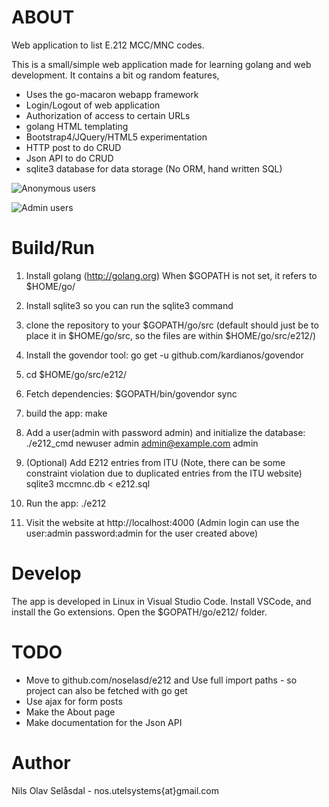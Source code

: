ABOUT
====
Web application to list E.212 MCC/MNC codes. 

This is a small/simple web application made for learning golang and
web development. It contains a bit og random features,

* Uses the go-macaron webapp framework
* Login/Logout of web application
* Authorization of access to certain URLs
* golang HTML templating
* Bootstrap4/JQuery/HTML5 experimentation
* HTTP post to do CRUD
* Json API to do CRUD
* sqlite3 database for data storage (No ORM, hand written SQL)

![Anonymous users](https://i.imgur.com/45xAWgu.png)

![Admin users](https://i.imgur.com/nodnCpc.png)


Build/Run
=========
1. Install golang (http://golang.org)
    When $GOPATH is not set, it refers to $HOME/go/

2. Install sqlite3 so you can run the sqlite3 command

3. clone the repository to your $GOPATH/go/src
   (default should just be to place it in $HOME/go/src, so the files are 
   within $HOME/go/src/e212/)

4. Install the govendor tool:
   go get -u github.com/kardianos/govendor

5. cd $HOME/go/src/e212/

6. Fetch dependencies:
    $GOPATH/bin/govendor sync

7. build the app:
    make

8. Add a user(admin with password admin)  and initialize the database:
    ./e212_cmd newuser admin admin@example.com admin

9. (Optional) Add E212 entries from ITU (Note, there can be some constraint violation
              due to duplicated entries from the ITU website)
    sqlite3 mccmnc.db < e212.sql

10. Run the app:
    ./e212

11. Visit the website at http://localhost:4000
    (Admin login can use the user:admin password:admin for the user created above)

Develop
=======
The app is developed in Linux in Visual Studio Code.
Install VSCode, and install the Go extensions.
Open the $GOPATH/go/e212/ folder.

TODO
====
* Move to github.com/noselasd/e212 and Use full import paths -
so project can also be fetched with go get
* Use ajax for form posts
* Make the About page
* Make documentation for the Json API


Author
======
Nils Olav Selåsdal - nos.utelsystems{at}gmail.com

